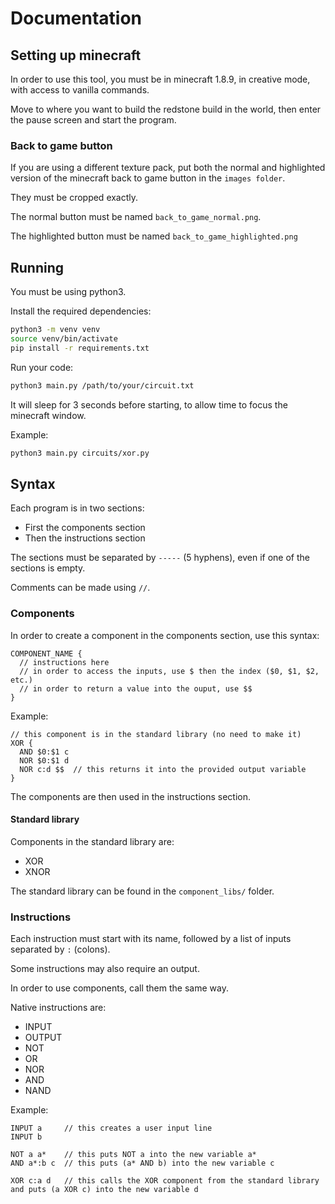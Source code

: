 # Documentation

## Setting up minecraft

In order to use this tool, you must be in minecraft 1.8.9, in creative mode, with access to vanilla commands.

Move to where you want to build the redstone build in the world, then enter the pause screen and start the program.

### Back to game button

If you are using a different texture pack, put both the normal and highlighted version of the minecraft back to game button in the `images folder`.

They must be cropped exactly.

The normal button must be named `back_to_game_normal.png`.

The highlighted button must be named `back_to_game_highlighted.png`

## Running

You must be using python3.

Install the required dependencies:

```sh
python3 -m venv venv
source venv/bin/activate
pip install -r requirements.txt
```

Run your code:

```sh
python3 main.py /path/to/your/circuit.txt
```

It will sleep for 3 seconds before starting, to allow time to focus the minecraft window.

Example:

```sh
python3 main.py circuits/xor.py
```

## Syntax

Each program is in two sections:
- First the components section
- Then the instructions section

The sections must be separated by `-----` (5 hyphens), even if one of the sections is empty.

Comments can be made using `//`.

### Components

In order to create a component in the components section, use this syntax:

```
COMPONENT_NAME {
  // instructions here
  // in order to access the inputs, use $ then the index ($0, $1, $2, etc.)
  // in order to return a value into the ouput, use $$
}
```

Example:

```
// this component is in the standard library (no need to make it)
XOR {
  AND $0:$1 c
  NOR $0:$1 d
  NOR c:d $$  // this returns it into the provided output variable
}
```

The components are then used in the instructions section.

#### Standard library

Components in the standard library are:
- XOR
- XNOR

The standard library can be found in the `component_libs/` folder.

### Instructions

Each instruction must start with its name, followed by a list of inputs separated by `:` (colons).

Some instructions may also require an output.

In order to use components, call them the same way.

Native instructions are:
- INPUT
- OUTPUT
- NOT 
- OR
- NOR
- AND
- NAND

Example:

```
INPUT a     // this creates a user input line
INPUT b

NOT a a*    // this puts NOT a into the new variable a*
AND a*:b c  // this puts (a* AND b) into the new variable c

XOR c:a d   // this calls the XOR component from the standard library and puts (a XOR c) into the new variable d
```
